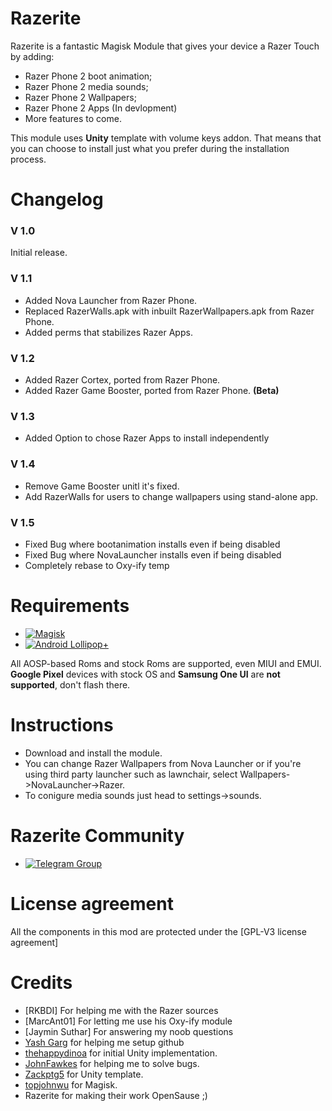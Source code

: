 # Razerite

Razerite is a fantastic Magisk Module that gives your device a Razer Touch by adding:

- Razer Phone 2 boot animation;
- Razer Phone 2 media sounds;
- Razer Phone 2 Wallpapers;
- Razer Phone 2 Apps (In devlopment)
- More features to come.

This module uses **Unity** template with volume keys addon. That means that you can choose to install just what you prefer during the installation process.

# Changelog

### V 1.0
Initial release.

### V 1.1

- Added Nova Launcher from Razer Phone.
- Replaced RazerWalls.apk with inbuilt RazerWallpapers.apk from Razer Phone.
- Added perms that stabilizes Razer Apps.

### V 1.2

- Added Razer Cortex, ported from Razer Phone.
- Added Razer Game Booster, ported from Razer Phone. **(Beta)**

### V 1.3

- Added Option to chose Razer Apps to install independently

### V 1.4

- Remove Game Booster unitl it's fixed.
- Add RazerWalls for users to change wallpapers using stand-alone app.

### V 1.5 

- Fixed Bug where bootanimation installs even if being disabled
- Fixed Bug where NovaLauncher installs even if being disabled
- Completely rebase to Oxy-ify temp
# Requirements
-   [![Magisk](https://img.shields.io/badge/Magisk-18%2B-00B39B.svg)](https://forum.xda-developers.com/apps/magisk/official-magisk-v7-universal-systemless-t3473445)
-   [![Android Lollipop+](https://img.shields.io/badge/Lollipop-5.0+-lightgrey.svg)](https://www.android.com/versions/lollipop-5-0/)

All AOSP-based Roms and stock Roms are supported, even MIUI and EMUI.
**Google Pixel** devices with stock OS and **Samsung One UI** are **not supported**, don't flash there.

# Instructions
- Download and install the module.
- You can change Razer Wallpapers from Nova Launcher or if you're using third party launcher such as lawnchair, select Wallpapers->NovaLauncher->Razer.
- To conigure media sounds just head to settings->sounds.

# Razerite Community
-   [![Telegram Group](https://img.shields.io/badge/Telegram-Group-blue.svg)](https://t.me/Razerite)


# License agreement
All the components in this mod are protected under the [GPL-V3 license agreement]

# Credits
- [RKBDI] For helping me with the Razer sources
- [MarcAnt01] For letting me use his Oxy-ify module
- [Jaymin Suthar] For answering my noob questions
- [Yash Garg](https://github.com/Yash-Garg/) for helping me setup github
- [thehappydinoa](https://github.com/thehappydinoa) for initial Unity implementation.
- [JohnFawkes](https://github.com/JohnFawkes) for helping me to solve bugs.
- [Zackptg5](https://github.com/Zackptg5) for Unity template.
- [topjohnwu](https://github.com/topjohnwu) for Magisk.
- Razerite for making their work OpenSause ;)
